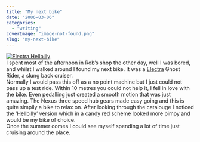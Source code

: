 ```yaml
---
title: "My next bike"
date: "2006-03-06"
categories: 
  - "writing"
coverImage: "image-not-found.png"
slug: "my-next-bike"
---
```


[![Electra Hellbilly](images/108636993_1588051b58_m.jpg)](http://www.flickr.com/photos/funkylarma/108636993/ "Photo Sharing")  
I spent most of the afternoon in Rob’s shop the other day, well I was bored, and whilst I walked around I found my next bike. It was a [Electra](http://www.electrabike.com/) Ghost Rider, a slung back cruiser.  
Normally I would pass this off as a no point machine but I just could not pass up a test ride. Within 10 metres you could not help it, I fell in love with the bike. Even pedalling just created a smooth motion that was just amazing. The Nexus three speed hub gears made easy going and this is quite simpily a bike to relax on. After looking through the catalouge I noticed the ’[Hellbilly](http://www.electrabike.com/europe_new/04/bikes/06bikes/streamride/06_str_20.html)’ version which in a candy red scheme looked more pimpy and would be my bike of choice.  
Once the summer comes I could see myself spending a lot of time just cruising around the place.
